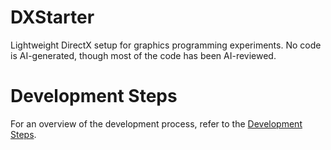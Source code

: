 # DXStarter
Lightweight DirectX setup for graphics programming experiments. No code is AI-generated, though most of the code has been AI-reviewed.

# Development Steps
For an overview of the development process, refer to the [Development Steps](docs/dev_steps.md).
